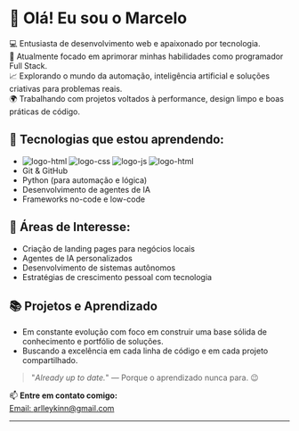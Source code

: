 # 👋 Olá! Eu sou o Marcelo

💻 Entusiasta de desenvolvimento web e apaixonado por tecnologia.  
🎯 Atualmente focado em aprimorar minhas habilidades como programador Full Stack.  
📈 Explorando o mundo da automação, inteligência artificial e soluções criativas para problemas reais.  
🌍 Trabalhando com projetos voltados à performance, design limpo e boas práticas de código.

## 🚀 Tecnologias que estou aprendendo:
- <img src="https://img.shields.io/badge/HTML5-E34F26.svg?style=for-the-badge&logo=HTML5&logoColor=white" alt="logo-html"> <img src="https://img.shields.io/badge/CSS-663399.svg?style=for-the-badge&logo=CSS&logoColor=white" alt="logo-css"> <img src="https://img.shields.io/badge/JavaScript-F7DF1E.svg?style=for-the-badge&logo=JavaScript&logoColor=black" alt="logo-js"> <img src="https://img.shields.io/badge/Create%20React%20App-09D3AC.svg?style=for-the-badge&logo=Create-React-App&logoColor=white" alt="logo-html">
- Git & GitHub
- Python (para automação e lógica)
- Desenvolvimento de agentes de IA
- Frameworks no-code e low-code

## 🧠 Áreas de Interesse:
- Criação de landing pages para negócios locais
- Agentes de IA personalizados
- Desenvolvimento de sistemas autônomos
- Estratégias de crescimento pessoal com tecnologia

## 📚 Projetos e Aprendizado
- Em constante evolução com foco em construir uma base sólida de conhecimento e portfólio de soluções.
- Buscando a excelência em cada linha de código e em cada projeto compartilhado.

> "_Already up to date._" — Porque o aprendizado nunca para. 😉

📫 **Entre em contato comigo:**  
[Email: arlleykinn@gmail.com](mailto:arlleykinn@gmail.com)

---

